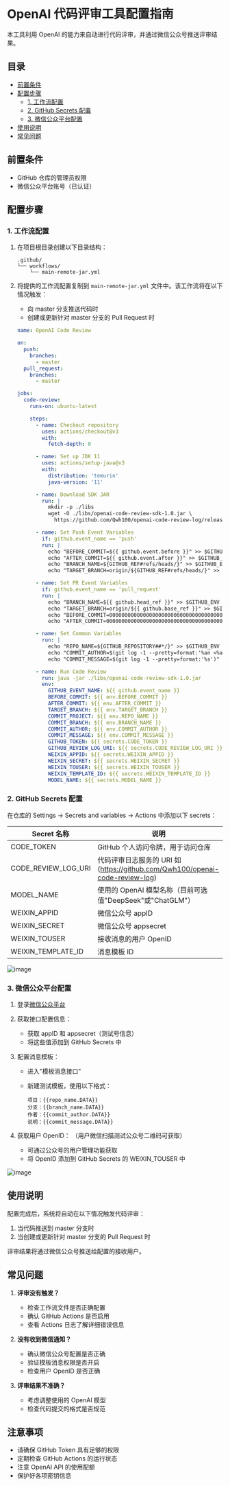 # OpenAI 代码评审工具配置指南

本工具利用 OpenAI 的能力来自动进行代码评审，并通过微信公众号推送评审结果。

## 目录

- [前置条件](#前置条件)
- [配置步骤](#配置步骤)
  - [1. 工作流配置](#1-工作流配置)
  - [2. GitHub Secrets 配置](#2-github-secrets-配置)
  - [3. 微信公众平台配置](#3-微信公众平台配置)
- [使用说明](#使用说明)
- [常见问题](#常见问题)

## 前置条件

- GitHub 仓库的管理员权限
- 微信公众平台账号（已认证）

## 配置步骤

### 1. 工作流配置

1. 在项目根目录创建以下目录结构：

   ```
   .github/
   └── workflows/
       └── main-remote-jar.yml
   ```

2. 将提供的工作流配置复制到 `main-remote-jar.yml` 文件中。该工作流将在以下情况触发：

   - 向 master 分支推送代码时
   - 创建或更新针对 master 分支的 Pull Request 时

   ```yml
   name: OpenAI Code Review
   
   on:
     push:
       branches:
         - master
     pull_request:
       branches:
         - master
   
   jobs:
     code-review:
       runs-on: ubuntu-latest
   
       steps:
         - name: Checkout repository
           uses: actions/checkout@v3
           with:
             fetch-depth: 0
   
         - name: Set up JDK 11
           uses: actions/setup-java@v3
           with:
             distribution: 'temurin'
             java-version: '11'
   
         - name: Download SDK JAR
           run: |
             mkdir -p ./libs
             wget -O ./libs/openai-code-review-sdk-1.0.jar \
               https://github.com/Qwh100/openai-code-review-log/releases/download/v1.0/openai-code-review-sdk-1.0.jar
   
         - name: Set Push Event Variables
           if: github.event_name == 'push'
           run: |
             echo "BEFORE_COMMIT=${{ github.event.before }}" >> $GITHUB_ENV
             echo "AFTER_COMMIT=${{ github.event.after }}" >> $GITHUB_ENV
             echo "BRANCH_NAME=${GITHUB_REF#refs/heads/}" >> $GITHUB_ENV
             echo "TARGET_BRANCH=origin/${GITHUB_REF#refs/heads/}" >> $GITHUB_ENV
   
         - name: Set PR Event Variables
           if: github.event_name == 'pull_request'
           run: |
             echo "BRANCH_NAME=${{ github.head_ref }}" >> $GITHUB_ENV
             echo "TARGET_BRANCH=origin/${{ github.base_ref }}" >> $GITHUB_ENV
             echo "BEFORE_COMMIT=0000000000000000000000000000000000000000" >> $GITHUB_ENV
             echo "AFTER_COMMIT=0000000000000000000000000000000000000000" >> $GITHUB_ENV
   
         - name: Set Common Variables
           run: |
             echo "REPO_NAME=${GITHUB_REPOSITORY##*/}" >> $GITHUB_ENV
             echo "COMMIT_AUTHOR=$(git log -1 --pretty=format:'%an <%ae>')" >> $GITHUB_ENV
             echo "COMMIT_MESSAGE=$(git log -1 --pretty=format:'%s')" >> $GITHUB_ENV
   
         - name: Run Code Review
           run: java -jar ./libs/openai-code-review-sdk-1.0.jar
           env:
             GITHUB_EVENT_NAME: ${{ github.event_name }}
             BEFORE_COMMIT: ${{ env.BEFORE_COMMIT }}
             AFTER_COMMIT: ${{ env.AFTER_COMMIT }}
             TARGET_BRANCH: ${{ env.TARGET_BRANCH }}
             COMMIT_PROJECT: ${{ env.REPO_NAME }}
             COMMIT_BRANCH: ${{ env.BRANCH_NAME }}
             COMMIT_AUTHOR: ${{ env.COMMIT_AUTHOR }}
             COMMIT_MESSAGE: ${{ env.COMMIT_MESSAGE }}
             GITHUB_TOKEN: ${{ secrets.CODE_TOKEN }}
             GITHUB_REVIEW_LOG_URI: ${{ secrets.CODE_REVIEW_LOG_URI }}
             WEIXIN_APPID: ${{ secrets.WEIXIN_APPID }}
             WEIXIN_SECRET: ${{ secrets.WEIXIN_SECRET }}
             WEIXIN_TOUSER: ${{ secrets.WEIXIN_TOUSER }}
             WEIXIN_TEMPLATE_ID: ${{ secrets.WEIXIN_TEMPLATE_ID }}
             MODEL_NAME: ${{ secrets.MODEL_NAME }}
   ```

### 2. GitHub Secrets 配置

在仓库的 Settings -> Secrets and variables -> Actions 中添加以下 secrets：

| Secret 名称         | 说明                                                         |
| ------------------- | ------------------------------------------------------------ |
| CODE_TOKEN          | GitHub 个人访问令牌，用于访问仓库                            |
| CODE_REVIEW_LOG_URI | 代码评审日志服务的 URI 如(https://github.com/Qwh100/openai-code-review-log) |
| MODEL_NAME          | 使用的 OpenAI 模型名称（目前可选值"DeepSeek"或"ChatGLM"）    |
| WEIXIN_APPID        | 微信公众号 appID                                             |
| WEIXIN_SECRET       | 微信公众号 appsecret                                         |
| WEIXIN_TOUSER       | 接收消息的用户 OpenID                                        |
| WEIXIN_TEMPLATE_ID  | 消息模板 ID                                                  |

![image](https://github.com/user-attachments/assets/8bdd9f89-af46-4dc2-ad3f-ed41b61abcf0)


### 3. 微信公众平台配置

1. 登录[微信公众平台](https://mp.weixin.qq.com/)

2. 获取接口配置信息：

   - 获取 appID 和 appsecret（测试号信息）
   - 将这些值添加到 GitHub Secrets 中

3. 配置消息模板：

   - 进入"模板消息接口"

   - 新建测试模板，使用以下格式：

     ```
     项目：{{repo_name.DATA}}
     分支：{{branch_name.DATA}}
     作者：{{commit_author.DATA}}
     说明：{{commit_message.DATA}}
     ```

4. 获取用户 OpenID： （用户微信扫描测试公众号二维码可获取）

   - 可通过公众号的用户管理功能获取
   - 将 OpenID 添加到 GitHub Secrets 的 WEIXIN_TOUSER 中

![image](https://github.com/user-attachments/assets/2dcff054-182f-4b27-a4d5-37809dd4653d)

## 使用说明

配置完成后，系统将自动在以下情况触发代码评审：

1. 当代码推送到 master 分支时
2. 当创建或更新针对 master 分支的 Pull Request 时

评审结果将通过微信公众号推送给配置的接收用户。

## 常见问题

1. **评审没有触发？**
   - 检查工作流文件是否正确配置
   - 确认 GitHub Actions 是否启用
   - 查看 Actions 日志了解详细错误信息

2. **没有收到微信通知？**
   - 确认微信公众号配置是否正确
   - 验证模板消息权限是否开启
   - 检查用户 OpenID 是否正确

3. **评审结果不准确？**
   - 考虑调整使用的 OpenAI 模型
   - 检查代码提交的格式是否规范

## 注意事项

- 请确保 GitHub Token 具有足够的权限
- 定期检查 GitHub Actions 的运行状态
- 注意 OpenAI API 的使用配额
- 保护好各项密钥信息

